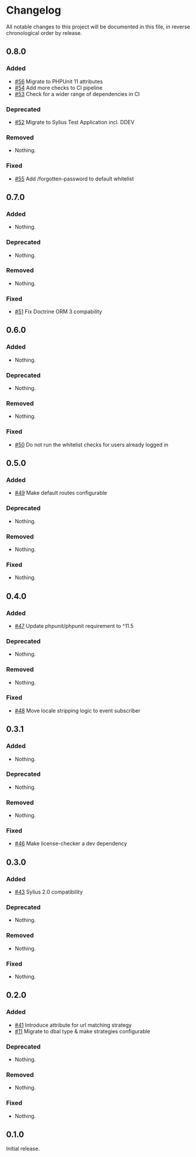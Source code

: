 # Changelog

All notable changes to this project will be documented in this file, in reverse chronological order by release.

## 0.8.0

### Added

- [#56](https://github.com/bitExpert/sylius-force-login/pull/56) Migrate to PHPUnit 11 attributes
- [#54](https://github.com/bitExpert/sylius-force-login/pull/54) Add more checks to CI pipeline
- [#53](https://github.com/bitExpert/sylius-force-login/pull/53) Check for a wider range of dependencies in CI

### Deprecated

- [#52](https://github.com/bitExpert/sylius-force-login/pull/52) Migrate to Sylius Test Application incl. DDEV

### Removed

- Nothing.

### Fixed

- [#55](https://github.com/bitExpert/sylius-force-login/pull/55) Add /forgotten-password to default whitelist

## 0.7.0

### Added

- Nothing.

### Deprecated

- Nothing.

### Removed

- Nothing.

### Fixed

- [#51](https://github.com/bitExpert/sylius-force-login/pull/51) Fix Doctrine ORM 3 compability

## 0.6.0

### Added

- Nothing.

### Deprecated

- Nothing.

### Removed

- Nothing.

### Fixed

- [#50](https://github.com/bitExpert/sylius-force-login/pull/50) Do not run the whitelist checks for users already logged in

## 0.5.0

### Added

- [#49](https://github.com/bitExpert/sylius-force-login/pull/49) Make default routes configurable

### Deprecated

- Nothing.

### Removed

- Nothing.

### Fixed

- Nothing.

## 0.4.0

### Added

- [#47](https://github.com/bitExpert/sylius-force-login/pull/47) Update phpunit/phpunit requirement to ^11.5

### Deprecated

- Nothing.

### Removed

- Nothing.

### Fixed

- [#48](https://github.com/bitExpert/sylius-force-login/pull/48) Move locale stripping logic to event subscriber

## 0.3.1

### Added

- Nothing.

### Deprecated

- Nothing.

### Removed

- Nothing.

### Fixed

- [#46](https://github.com/bitExpert/sylius-force-login/pull/46) Make license-checker a dev dependency

## 0.3.0

### Added

- [#43](https://github.com/bitExpert/sylius-force-login/pull/43) Sylius 2.0 compatibility

### Deprecated

- Nothing.

### Removed

- Nothing.

### Fixed

- Nothing.

## 0.2.0

### Added

- [#41](https://github.com/bitExpert/sylius-force-login/pull/41) Introduce attribute for url matching strategy
- [#11](https://github.com/bitExpert/sylius-force-login/pull/11) Migrate to dbal type & make strategies configurable

### Deprecated

- Nothing.

### Removed

- Nothing.

### Fixed

- Nothing.

## 0.1.0

Initial release.

